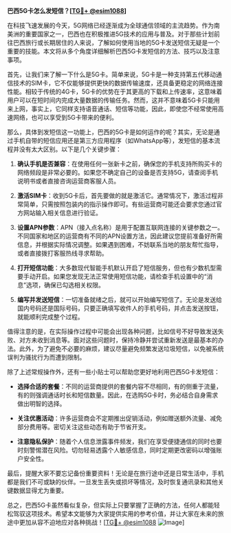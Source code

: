 **巴西5G卡怎么发短信？[[TG💪+ @esim1088](https://t.me/s/esim1088)]**

在科技飞速发展的今天，5G网络已经逐渐成为全球通信领域的主流趋势。作为南美洲的重要国家之一，巴西也在积极推进5G技术的应用与普及。对于那些计划前往巴西旅行或长期居住的人来说，了解如何使用当地的5G卡发送短信无疑是一个重要的技能。本文将从多个角度详细解析巴西5G卡发短信的方法、技巧以及注意事项。

首先，让我们来了解一下什么是5G卡。简单来说，5G卡是一种支持第五代移动通信技术的SIM卡，它不仅能够提供更快的数据传输速度，还具备更稳定的网络连接性能。相较于传统的4G卡，5G卡的优势在于其更高的下载和上传速率，这意味着用户可以在短时间内完成大量数据的传输任务。然而，这并不意味着5G卡只能用来上网，事实上，它同样支持语音通话、短信等功能，因此，即使您不经常使用高速网络，也可以享受到5G卡带来的便利。

那么，具体到发短信这一功能上，巴西的5G卡是如何运作的呢？其实，无论是通过手机自带的短信应用还是第三方应用程序（如WhatsApp等），发短信的基本流程并没有太大区别。以下是几个关键步骤：

1. **确认手机是否兼容**：在使用任何一张新卡之前，确保您的手机支持所购买卡的网络频段是非常必要的。如果您不确定自己的设备是否支持5G，请查阅手机说明书或者直接咨询运营商客服人员。

2. **激活SIM卡**：收到5G卡后，首先要做的就是激活它。通常情况下，激活过程非常简单，只需按照包装内的指示操作即可。有些运营商可能还会要求您通过官方网站输入相关信息进行验证。

3. **设置APN参数**：APN（接入点名称）是用于配置互联网连接的关键参数之一。不同国家和地区的运营商有不同的APN设置方法，因此建议您提前准备好所需信息，并根据实际情况调整。如果遇到困难，不妨联系当地的朋友帮忙指导，或者直接拨打客服热线寻求帮助。

4. **打开短信功能**：大多数现代智能手机默认开启了短信服务，但也有少数机型需要手动开启。如果您发现无法正常使用短信功能，请检查手机设置中的“消息”选项，确保已勾选相关权限。

5. **编写并发送短信**：一切准备就绪之后，就可以开始编写短信了。无论是发送给国内号码还是国际号码，只要正确填写收件人的手机号码，并点击发送按钮，就能顺利完成整个过程。

值得注意的是，在实际操作过程中可能会出现各种问题，比如信号不好导致发送失败、对方未收到消息等。面对这些问题时，保持冷静并尝试重新发送是最基本的办法。此外，为了避免不必要的麻烦，建议尽量避免频繁发送垃圾短信，以免被系统误判为骚扰行为而遭到限制。

除了上述常规操作外，还有一些小贴士可以帮助您更好地利用巴西5G卡发短信：

- **选择合适的套餐**：不同的运营商提供的套餐内容不尽相同，有的侧重于流量，有的则强调通话时长和短信数量。因此，在选购5G卡时，务必结合自身需求做出明智的选择。
  
- **关注优惠活动**：许多运营商会不定期推出促销活动，例如赠送额外流量、减免部分费用等。密切关注这些动态有助于节省开支。

- **注意隐私保护**：随着个人信息泄露事件频发，我们在享受便捷通信的同时也要时刻警惕潜在风险。切勿轻易透露个人敏感信息，同时定期更改密码以增强账户安全性。

最后，提醒大家不要忘记备份重要资料！无论是在旅行途中还是日常生活中，手机都是我们不可或缺的伙伴。一旦发生丢失或损坏等情况，及时恢复通讯录和其他关键数据显得尤为重要。

总之，巴西5G卡虽然看似复杂，但实际上只要掌握了正确的方法，任何人都能轻松驾驭这项技术。希望本文能够为大家提供实用的参考价值，并让大家在未来的旅途中更加从容不迫地应对各种挑战！[[TG💪+ @esim1088](https://t.me/s/esim1088) ![Image](https://i.postimg.cc/4NQfJmqS/Snipaste-2025-05-13-00-14-12.png)]